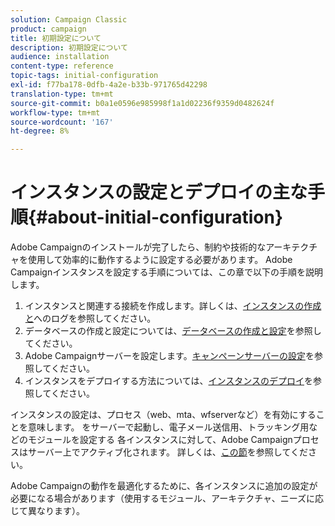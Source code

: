 ```yaml
---
solution: Campaign Classic
product: campaign
title: 初期設定について
description: 初期設定について
audience: installation
content-type: reference
topic-tags: initial-configuration
exl-id: f77ba178-0dfb-4a2e-b33b-971765d42298
translation-type: tm+mt
source-git-commit: b0a1e0596e985998f1a1d02236f9359d0482624f
workflow-type: tm+mt
source-wordcount: '167'
ht-degree: 8%

---
```


# インスタンスの設定とデプロイの主な手順{#about-initial-configuration}

Adobe Campaignのインストールが完了したら、制約や技術的なアーキテクチャを使用して効率的に動作するように設定する必要があります。 Adobe Campaignインスタンスを設定する手順については、この章で以下の手順を説明します。

1. インスタンスと関連する接続を作成します。詳しくは、[インスタンスの作成と](../../installation/using/creating-an-instance-and-logging-on.md)へのログを参照してください。
1. データベースの作成と設定については、[データベースの作成と設定](../../installation/using/creating-and-configuring-the-database.md)を参照してください。
1. Adobe Campaignサーバーを設定します。[キャンペーンサーバーの設定](../../installation/using/configuring-campaign-server.md)を参照してください。
1. インスタンスをデプロイする方法については、[インスタンスのデプロイ](../../installation/using/deploying-an-instance.md)を参照してください。

インスタンスの設定は、プロセス（web、mta、wfserverなど）を有効にすることを意味します。 をサーバーで起動し、電子メール送信用、トラッキング用などのモジュールを設定する 各インスタンスに対して、Adobe Campaignプロセスはサーバー上でアクティブ化されます。 詳しくは、[この節](../../installation/using/configuring-campaign-server.md#enabling-processes)を参照してください。

Adobe Campaignの動作を最適化するために、各インスタンスに追加の設定が必要になる場合があります（使用するモジュール、アーキテクチャ、ニーズに応じて異なります）。
